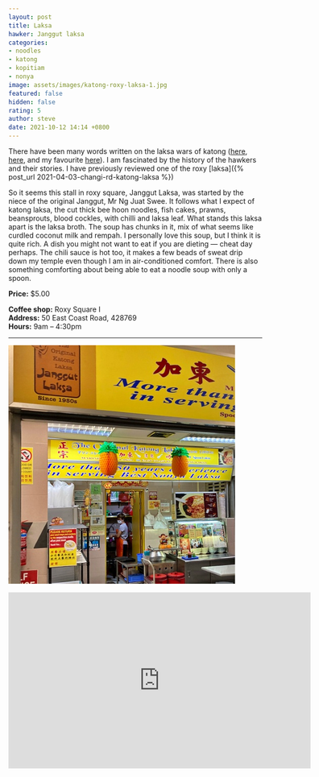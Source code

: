 ```yaml
---
layout: post
title: Laksa
hawker: Janggut laksa
categories:
- noodles
- katong
- kopitiam
- nonya
image: assets/images/katong-roxy-laksa-1.jpg
featured: false
hidden: false
rating: 5
author: steve
date: 2021-10-12 14:14 +0800
---
```

There have been many words written on the laksa wars of katong ([here](https://www.straitstimes.com/singapore/5-famous-singapore-food-feuds-0), [here](https://live2makan.com/2018/09/17/the-laksa-war/), and my favourite [here](https://johorkaki.blogspot.com/2020/01/a-history-of-singapore-katong-laksa.html)). I am fascinated by the history of the hawkers and their stories. I have previously reviewed one of the roxy [laksa]({% post_url 2021-04-03-changi-rd-katong-laksa %})

So it seems this stall in roxy square, Janggut Laksa, was started by the niece of the original Janggut, Mr Ng Juat Swee. It follows what I expect of katong laksa, the cut thick bee hoon noodles, fish cakes, prawns, beansprouts, blood cockles, with chilli and laksa leaf. What stands this laksa apart is the laksa broth. The soup has chunks in it, mix of what seems like curdled coconut milk and rempah. I personally love this soup, but I think it is quite rich. A dish you might not want to eat if you are dieting — cheat day perhaps. The chili sauce is hot too, it makes a few beads of sweat drip down my temple even though I am in air-conditioned comfort. There is also something comforting about being able to eat a noodle soup with only a spoon.

**Price:** $5.00  

**Coffee shop:** Roxy Square I  
**Address:** 50 East Coast Road, 428769  
**Hours:** 9am – 4:30pm  

***  

![Janggut laksa](/assets/images/katong-roxy-laksa-2.jpg "Janggut laksa")

<iframe src="https://www.google.com/maps/embed?pb=!1m14!1m8!1m3!1d15955.137882218309!2d103.9040224!3d1.3043651!3m2!1i1024!2i768!4f13.1!3m3!1m2!1s0x0%3A0x2caeebbcf82e759f!2zQmVpLUluZyBXYW50b24gTm9vZGxlIOe-juaosembsuWQnum6tQ!5e0!3m2!1sen!2ssg!4v1629796705739!5m2!1sen!2ssg" width="600" height="350" style="border:0;" allowfullscreen="" loading="lazy"></iframe>
